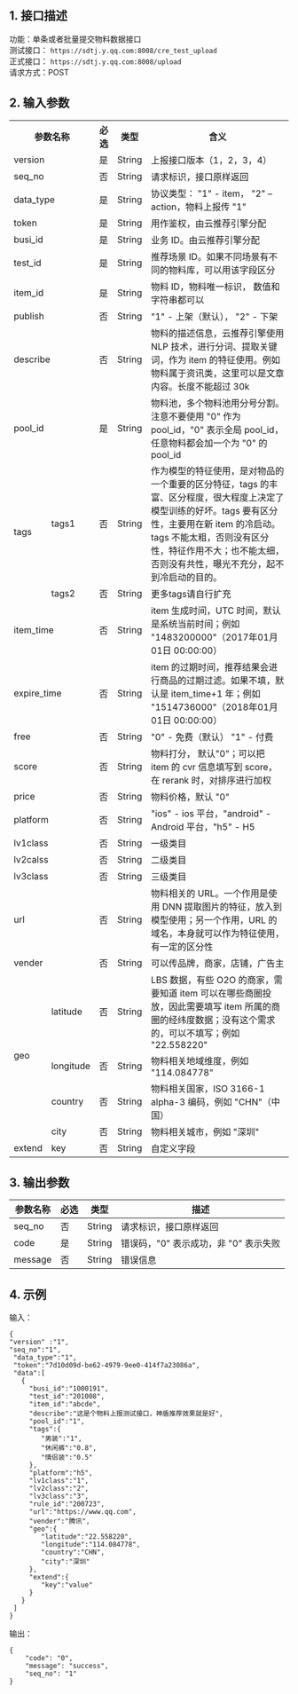 ## 1. 接口描述

功能：单条或者批量提交物料数据接口  
测试接口： `https://sdtj.y.qq.com:8008/cre_test_upload`    
正式接口： `https://sdtj.y.qq.com:8008/upload`  
请求方式：POST  

## 2. 输入参数  
<table>
	<tr>
		<th colspan="2">参数名称</th>
		<th>必选</th>
		<th>类型</th>
		<th>含义</th>
	</tr>
	<tr>
		<td colspan="2">version</td>
		<td>是</td>
		<td>String</td>
		<td>上报接口版本（1，2，3，4）</td>
	</tr>
	<tr>
		<td colspan="2">seq_no</td>
		<td>否</td>
		<td>String</td>
		<td>请求标识，接口原样返回</td>
	</tr>
	<tr>
		<td colspan="2">data_type</td>
		<td>是</td>
		<td>String</td>
		<td>协议类型： "1" - item， "2" – action，物料上报传 "1"</td>
	</tr>
	<tr>
		<td colspan="2">token</td>
		<td>是</td>
		<td>String</td>
		<td>用作鉴权，由云推荐引擎分配</td>
	</tr>
	<tr>
		<td colspan="2">busi_id</td>
		<td>是</td>
		<td>String</td>
		<td>业务 ID。由云推荐引擎分配</td>
	</tr>
	<tr>
		<td colspan="2">test_id</td>
		<td>是</td>
		<td>String</td>
		<td>推荐场景 ID。如果不同场景有不同的物料库，可以用该字段区分</td>
	</tr>
	<tr>
		<td colspan="2">item_id</td>
		<td>是</td>
		<td>String</td>
		<td>物料 ID，物料唯一标识， 数值和字符串都可以</td>
	</tr>
	<tr>
		<td colspan="2">publish</td>
		<td>否</td>
		<td>String</td>
		<td>"1" - 上架（默认）， "2" - 下架</td>
	</tr>
	<tr>
		<td colspan="2">describe</td>
		<td>否</td>
		<td>String</td>
		<td>物料的描述信息，云推荐引擎使用  NLP 技术，进行分词、提取关键词，作为 item 的特征使用。例如物料属于资讯类，这里可以是文章内容。长度不能超过 30k</td>
	</tr>
	<tr>
		<td colspan="2">pool_id</td>
		<td>是</td>
		<td>String</td>
		<td>物料池，多个物料池用分号分割。注意不要使用  "0" 作为  pool_id，"0" 表示全局  pool_id， 任意物料都会加一个为 "0" 的 pool_id</td>
	</tr>
	<tr>
		<td rowspan="2">tags</td>
		<td>tags1</td>
		<td>否</td>
		<td>String</td>
		<td>作为模型的特征使用，是对物品的一个重要的区分特征，tags 的丰富、区分程度，很大程度上决定了模型训练的好坏。tags 要有区分性，主要用在新 item 的冷启动。tags 不能太粗，否则没有区分性，特征作用不大；也不能太细，否则没有共性，曝光不充分，起不到冷启动的目的。</td>
	</tr>
	<tr>
		<td>tags2</td>
		<td>否</td>
		<td>String</td>
		<td>更多tags请自行扩充</td>
	</tr>
	<tr>
		<td colspan="2">item_time</td>
		<td>否</td>
		<td>String</td>
		<td>item 生成时间，UTC 时间，默认是系统当前时间；例如 "1483200000"（2017年01月01日 00:00:00）</td>
	</tr>
	<tr>
		<td colspan="2">expire_time</td>
		<td>否</td>
		<td>String</td>
		<td>item 的过期时间，推荐结果会进行商品的过期过滤。如果不填，默认是 item_time+1  年；例如 "1514736000"（2018年01月01日 00:00:00）</td>
	</tr>
	<tr>
		<td colspan="2">free</td>
		<td>否</td>
		<td>String</td>
		<td>"0" - 免费（默认） "1" - 付费</td>
	</tr>
	<tr>
		<td colspan="2">score</td>
		<td>否</td>
		<td>String</td>
		<td>物料打分， 默认"0"；可以把 item 的 cvr 信息填写到 score，在 rerank 时，对排序进行加权</td>
	</tr>
	<tr>
		<td colspan="2">price</td>
		<td>否</td>
		<td>String</td>
		<td>物料价格，默认 "0"</td>
	</tr>
	<tr>
		<td colspan="2">platform</td>
		<td>否</td>
		<td>String</td>
		<td>"ios" - ios 平台，"android" - Android 平台，"h5" - H5 </td>
	</tr>
	<tr>
		<td colspan="2">lv1class</td>
		<td>否</td>
		<td>String</td>
		<td>一级类目</td>
	</tr>
	<tr>
		<td colspan="2">lv2calss</td>
		<td>否</td>
		<td>String</td>
		<td>二级类目</td>
	</tr>
	<tr>
		<td colspan="2">lv3class</td>
		<td>否</td>
		<td>String</td>
		<td>三级类目</td>
	</tr>
	<tr>
		<td colspan="2">url</td>
		<td>否</td>
		<td>String</td>
		<td>物料相关的 URL。一个作用是使用 DNN 提取图片的特征，放入到模型使用；另一个作用，URL 的域名，本身就可以作为特征使用，有一定的区分性</td>
	</tr>
	<tr>
		<td colspan="2">vender</td>
		<td>否</td>
		<td>String</td>
		<td>可以传品牌，商家，店铺，广告主</td>
	</tr>
	<tr>
		<td rowspan="4">geo</td>
		<td>latitude</td>
		<td>否</td>
		<td>String</td>
		<td>LBS 数据，有些 O2O 的商家，需要知道 item 可以在哪些商圈投放，因此需要填写 item 所属的商圈的经纬度数据；没有这个需求的，可以不填写；例如 "22.558220"</td>
	</tr>
	<tr>
		<td>longitude</td>
		<td>否</td>
		<td>String</td>
		<td>物料相关地域维度，例如 "114.084778"</td>
	</tr>
	<tr>
		<td>country</td>
		<td>否</td>
		<td>String</td>
		<td>物料相关国家，ISO 3166-1 alpha-3 编码，例如 "CHN"（中国）</td>
	</tr>
	<tr>
		<td>city</td>
		<td>否</td>
		<td>String</td>
		<td>物料相关城市，例如 "深圳"</td>
	</tr>
	<tr>
		<td rowspan="2">extend</td>
		<td>key</td>
		<td>否</td>
		<td>String</td>
		<td>自定义字段 </td>
	</tr>
</table>



## 3. 输出参数

| 参数名称 | 必选 | 类型 | 描述 | 
|---------|---------|--------|------------|
| seq_no | 否 | String | 请求标识，接口原样返回 | 
| code | 是 | String | 错误码，"0" 表示成功，非 "0"  表示失败 |
| message | 否 | String| 错误信息 |


## 4. 示例

输入： 
```
{
"version" :"1",
"seq_no":"1",
 "data_type":"1",
 "token":"7d10d09d-be62-4979-9ee0-414f7a23086a",
 "data":[
   {
     "busi_id":"1000191",
     "test_id":"201008",
     "item_id":"abcde",
     "describe":"这是个物料上报测试接口，神盾推荐效果就是好",
     "pool_id":"1",
     "tags":{
     	"男装":"1",
     	"休闲裤":"0.8",
     	"情侣装":"0.5"
     },
     "platform":"h5",
     "lv1class":"1",
     "lv2class":"2",
     "lv3class":"3",
     "rule_id":"200723",
     "url":"https://www.qq.com",
     "vender":"腾讯",
     "geo":{
     	"latitude":"22.558220",
     	"longitude":"114.084778",
     	"country":"CHN",
     	"city":"深圳"
     },
     "extend":{
     	"key":"value"
     }
   }
 ]
}
```


输出： 
```
{
    "code": "0",
    "message": "success",
    "seq_no": "1"
}
```
